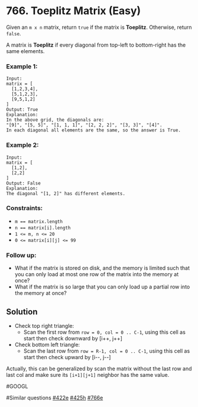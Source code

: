 # 766. Toeplitz Matrix (Easy)

Given an `m x n` matrix, return `true` if the matrix is **Toeplitz**. Otherwise, return `false`.

A matrix is **Toeplitz** if every diagonal from top-left to bottom-right has the same elements.

### Example 1:

```
Input:
matrix = [
  [1,2,3,4],
  [5,1,2,3],
  [9,5,1,2]
]
Output: True
Explanation:
In the above grid, the diagonals are:
"[9]", "[5, 5]", "[1, 1, 1]", "[2, 2, 2]", "[3, 3]", "[4]".
In each diagonal all elements are the same, so the answer is True.
```

### Example 2:

```
Input:
matrix = [
  [1,2],
  [2,2]
]
Output: False
Explanation:
The diagonal "[1, 2]" has different elements.
```

### Constraints:

- `m == matrix.length`
- `n == matrix[i].length`
- `1 <= m, n <= 20`
- `0 <= matrix[i][j] <= 99`

### Follow up:

- What if the matrix is stored on disk, and the memory is limited such that you can only load at most one row of the matrix into the memory at once?
- What if the matrix is so large that you can only load up a partial row into the memory at once?

## Solution

- Check top right triangle:
  - Scan the first row from `row = 0, col = 0 .. C-1`, using this cell as start then check downward by [i++, j++]
- Check bottom left triangle:
  - Scan the last row from `row = R-1, col = 0 .. C-1`, using this cell as start then check upward by [i--, j--]

Actually, this can be generalized by scan the matrix without the last row and last col and make sure its `[i+1][j+1]` neighbor has the same value.

#GOOGL

#Similar questions [#422e](../p422e/README.md) [#425h](../p425h/README.md) [#766e](../p766e/README.md)
